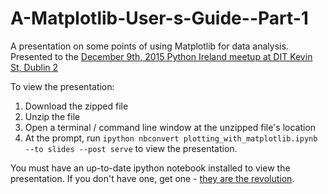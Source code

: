 # A-Matplotlib-User-s-Guide--Part-1

A presentation on some points of using Matplotlib for data analysis.
Presented to the [December 9th, 2015 Python Ireland meetup at DIT Kevin St, Dublin 2](http://www.meetup.com/pythonireland/events/224687379/)

To view the presentation:

1. Download the zipped file
2. Unzip the file
3. Open a terminal / command line window at the unzipped file's location
4. At the prompt, run `ipython nbconvert plotting_with_matplotlib.ipynb --to slides --post serve` to view the presentation.

You must have an up-to-date ipython notebook installed to view the presentation. If you don't have one, get one - [they are the revolution](http://ipython.org/notebook.html).
